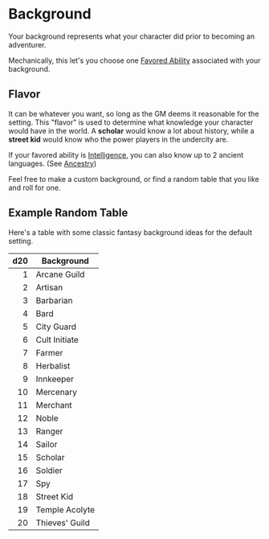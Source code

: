 # Background
Your background represents what your character did prior to becoming an adventurer.

Mechanically, this let's you choose one [Favored Ability](Favored%20Ability.md) associated with your background.
## Flavor
It can be whatever you want, so long as the GM deems it reasonable for the setting. This "flavor" is used to determine what knowledge your character would have in the world. A **scholar** would know a lot about history, while a **street kid** would know who the power players in the undercity are. 

If your favored ability is [Intelligence](Chosen%20Statistics/Intelligence.md), you can also know up to 2 ancient languages. (See [Ancestry](Ancenstries/Ancestry.md))

Feel free to make a custom background, or find a random table that you like and roll for one.
## Example Random Table
Here's a table with some classic fantasy background ideas for the default setting.

| d20 | Background     |
| --: | -------------- |
|   1 | Arcane Guild   |
|   2 | Artisan        |
|   3 | Barbarian      |
|   4 | Bard           |
|   5 | City Guard     |
|   6 | Cult Initiate  |
|   7 | Farmer         |
|   8 | Herbalist      |
|   9 | Innkeeper      |
|  10 | Mercenary      |
|  11 | Merchant       |
|  12 | Noble          |
|  13 | Ranger         |
|  14 | Sailor         |
|  15 | Scholar        |
|  16 | Soldier        |
|  17 | Spy            |
|  18 | Street Kid     |
|  19 | Temple Acolyte |
|  20 | Thieves' Guild |
